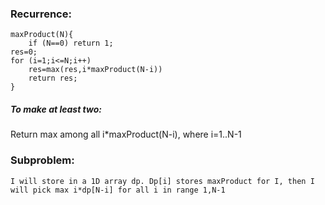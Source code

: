 ### Recurrence:

```
maxProduct(N){
	if (N==0) return 1;
res=0;
for (i=1;i<=N;i++)
	res=max(res,i*maxProduct(N-i))
	return res;
}
```

##### To make at least two:

Return max among all i\*maxProduct(N-i), where i=1..N-1

### Subproblem:

    I will store in a 1D array dp. Dp[i] stores maxProduct for I, then I will pick max i*dp[N-i] for all i in range 1,N-1
